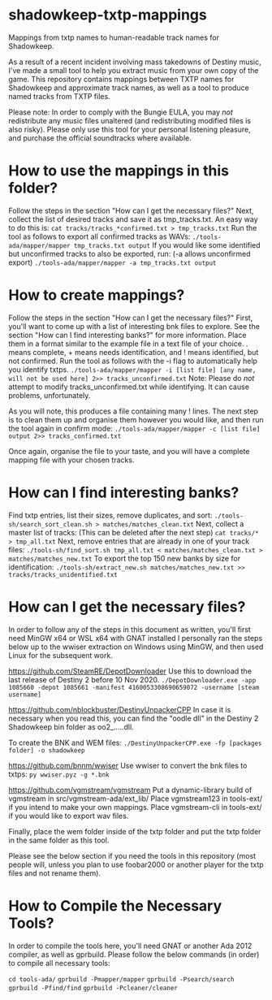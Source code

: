 # shadowkeep-txtp-mappings
Mappings from txtp names to human-readable track names for Shadowkeep.

As a result of a recent incident involving mass takedowns of Destiny music, I've made a small tool to help you extract music from your own copy of the game.
This repository contains mappings between TXTP names for Shadowkeep and approximate track names, as well as a tool to produce named tracks from TXTP files.

Please note: In order to comply with the Bungie EULA, you may _not_ redistribute any music files unaltered (and redistributing modified files is also risky). Please only use this tool for your personal listening pleasure, and purchase the official soundtracks where available.

# How to use the mappings in this folder?
Follow the steps in the section "How can I get the necessary files?"
Next, collect the list of desired tracks and save it as tmp_tracks.txt.
An easy way to do this is: `cat tracks/tracks_*confirmed.txt > tmp_tracks.txt`
Run the tool as follows to export all confirmed tracks as WAVs:
`./tools-ada/mapper/mapper tmp_tracks.txt output`
If you would like some identified but unconfirmed tracks to also be exported, run: (-a allows unconfirmed export)
`./tools-ada/mapper/mapper -a tmp_tracks.txt output`

# How to create mappings?
Follow the steps in the section "How can I get the necessary files?"
First, you'll want to come up with a list of interesting bnk files to explore.
See the section "How can I find interesting banks?" for more information.
Place them in a format similar to the example file in a text file of your choice.
. means complete, + means needs identification, and ! means identified, but not confirmed.
Run the tool as follows with the -i flag to automatically help you identify txtps.
`./tools-ada/mapper/mapper -i [list file] [any name, will not be used here] 2>> tracks_unconfirmed.txt`
Note: Please do _not_ attempt to modify tracks_unconfirmed.txt while identifying. It can cause problems, unfortunately.

As you will note, this produces a file containing many ! lines.
The next step is to clean them up and organise them however you would like, and then
run the tool again in confirm mode:
`./tools-ada/mapper/mapper -c [list file] output 2>> tracks_confirmed.txt`

Once again, organise the file to your taste, and you will have a complete mapping file with your chosen tracks.

# How can I find interesting banks?
Find txtp entries, list their sizes, remove duplicates, and sort:
`./tools-sh/search_sort_clean.sh > matches/matches_clean.txt`
Next, collect a master list of tracks: (This can be deleted after the next step)
`cat tracks/* > tmp_all.txt`
Next, remove entries that are already in one of your track files:
`./tools-sh/find_sort.sh tmp_all.txt < matches/matches_clean.txt > matches/matches_new.txt`
To export the top 150 new banks by size for identification:
`./tools-sh/extract_new.sh matches/matches_new.txt >> tracks/tracks_unidentified.txt`

# How can I get the necessary files?
In order to follow any of the steps in this document as written, you'll first need MinGW x64 or WSL x64 with GNAT installed
I personally ran the steps below up to the wwiser extraction on Windows using MinGW, and then used Linux for the subsequent work.

https://github.com/SteamRE/DepotDownloader
Use this to download the last release of Destiny 2 before 10 Nov 2020.
`./DepotDownloader.exe -app 1085660 -depot 1085661 -manifest 4160053308690659072 -username [steam username] `

https://github.com/nblockbuster/DestinyUnpackerCPP
In case it is necessary when you read this, you can find the "oodle dll" in the Destiny 2 Shadowkeep bin folder as oo2_.....dll.

To create the BNK and WEM files:
`./DestinyUnpackerCPP.exe -fp [packages folder] -o shadowkeep`

https://github.com/bnnm/wwiser
Use wwiser to convert the bnk files to txtps:
`py wwiser.pyz -g *.bnk`

https://github.com/vgmstream/vgmstream
Put a dynamic-library build of vgmstream in src/vgmstream-ada/ext_lib/
Place vgmstream123 in tools-ext/ if you intend to make your own mappings.
Place vgmstream-cli in tools-ext/ if you would like to export wav files.

Finally, place the wem folder inside of the txtp folder and put the txtp folder in the same folder as this tool.

Please see the below section if you need the tools in this repository (most people will, unless you plan to use foobar2000 or another player for the txtp files and not rename them).

# How to Compile the Necessary Tools?
In order to compile the tools here, you'll need GNAT or another Ada 2012 compiler, as well as gprbuild.
Please follow the below commands (in order) to compile all necessary tools:

`cd tools-ada/`
`gprbuild -Pmapper/mapper`
`gprbuild -Psearch/search`
`gprbuild -Pfind/find`
`gprbuild -Pcleaner/cleaner`
